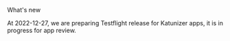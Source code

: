 What's new

At 2022-12-27, we are preparing Testflight release for Katunizer apps, it is in progress for app review.